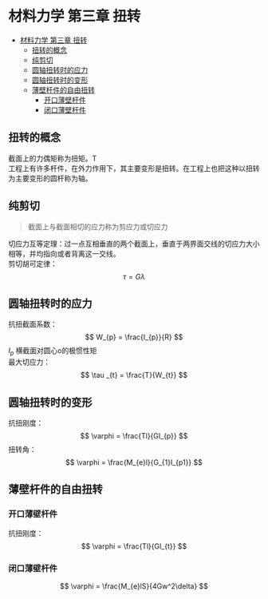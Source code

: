 <script type="text/javascript"  
src="http://cdn.mathjax.org/mathjax/latest/MathJax.js?config=TeX-AMS-MML_HTMLorMML">  
</script>  
# 材料力学 第三章 扭转
- [材料力学 第三章 扭转](#材料力学-第三章-扭转)
  - [扭转的概念](#扭转的概念)
  - [纯剪切](#纯剪切)
  - [圆轴扭转时的应力](#圆轴扭转时的应力)
  - [圆轴扭转时的变形](#圆轴扭转时的变形)
  - [薄壁杆件的自由扭转](#薄壁杆件的自由扭转)
    - [开口薄壁杆件](#开口薄壁杆件)
    - [闭口薄壁杆件](#闭口薄壁杆件)

## 扭转的概念
截面上的力偶矩称为扭矩。T    
工程上有许多杆件，在外力作用下，其主要变形是扭转。在工程上也把这种以扭转为主要变形的圆杆称为轴。  
## 纯剪切 
> 截面上与截面相切的应力称为剪应力或切应力  
> 
切应力互等定理：过一点互相垂直的两个截面上，垂直于两界面交线的切应力大小相等，并均指向或者背离这一交线。  
剪切胡可定律：
$$
\tau = G\lambda 
$$  

## 圆轴扭转时的应力 
抗扭截面系数：
$$
W_{p} = \frac{I_{p}}{R} 
$$
$I_{p}$ 横截面对圆心o的极惯性矩  
最大切应力：  
$$ 
\tau _{t} = \frac{T}{W_{t}} 
$$ 
## 圆轴扭转时的变形  
抗扭刚度： 
$$
\varphi = \frac{Tl}{GI_{p}} 
$$
扭转角：
$$ 
\varphi = \frac{M_{e}l}{G_{1}I_{p1}}
$$ 
## 薄壁杆件的自由扭转
### 开口薄壁杆件
抗扭刚度：
$$
\varphi = \frac{Tl}{GI_{t}} 
$$
### 闭口薄壁杆件 
$$
\varphi = \frac{M_{e}lS}{4Gw^2\delta}
$$


